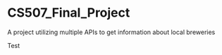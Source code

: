 # CS507_Final_Project
A project utilizing multiple APIs to get information about local breweries 


Test
